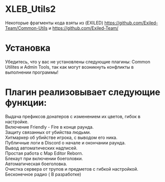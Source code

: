 # XLEB_Utils2
Некоторые фрагменты кода взяты из (EXILED) https://github.com/Exiled-Team/Common-Utils и https://github.com/Exiled-Team/
# Установка
Убедитесь, что у вас не установлены следующие плагины: Common Utilites и Admin Tools, так как могут возникнуть конфликты в выполнении программы!
# Плагин реализовывает следующие функции:
Выдача префиксов донатеров с изменением их цветов, гибок в настройке.
<br/>Включение Friendly - Fire в конце раунда.
<br/>Защиту связанных от убийства людьми.
<br/>Хитмаркер об убийстве игрока, с выводом его ника.
<br/>Публичные логи в Discord о начале и окончании раунда.
<br/>Вывод автоматических надписей.
<br/>Простая работа с Map Editor Reborn.
<br/>Блекаут при включении боеголовки.
<br/>Автоматическая боеголовка.
<br/>Очистка сервера от трупов и предметов с гибкой настройкой.
<br/>Бесконечное радио ( В разработке)
